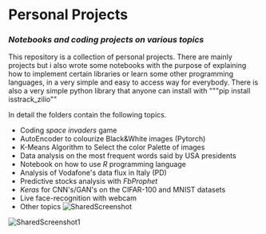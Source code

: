 
# Personal Projects
### *Notebooks and coding projects on various topics*

This repository is a collection of personal projects. There are mainly projects but i also wrote some notebooks with the purpose of explaining how to implement certain libraries or learn some other programming languages, in a very simple and easy to access way for everybody. 
There is also a very simple python library that anyone can install with """pip install isstrack_zilio""

In detail the folders contain the following topics.


- Coding *space invaders* game
- AutoEncoder to colourize Black&White images (Pytorch)
- K-Means Algorithm to Select the color Palette of images
- Data analysis on the most frequent words said by USA presidents
- Notebook on how to use *R* programming language
- Analysis of Vodafone's data flux in Italy (PD)
- Predictive stocks analysis with *FbProphet*
- *Keras* for CNN's/GAN's on the CIFAR-100 and MNIST datasets
- Live face-recognition with webcam
- Other topics
![SharedScreenshot](https://user-images.githubusercontent.com/78668728/119806165-3bcb5600-bee2-11eb-8705-fd6c9807a8e2.jpg)


![SharedScreenshot1](https://user-images.githubusercontent.com/78668728/119806661-b3998080-bee2-11eb-895a-c1f5b19e1469.jpg)
